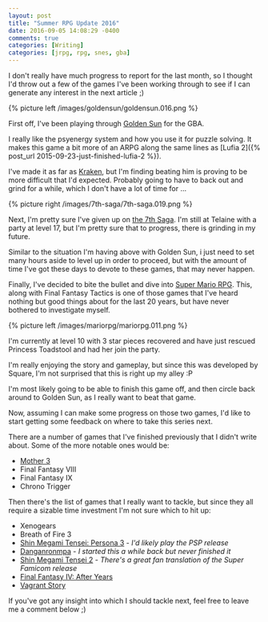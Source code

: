 ```yaml
---
layout: post
title: "Summer RPG Update 2016"
date: 2016-09-05 14:08:29 -0400
comments: true
categories: [Writing]
categories: [jrpg, rpg, snes, gba]
---
```


I don't really have much progress to report for the last month, so I thought I'd throw out a few of the games I've been working through to see if I can generate any interest in the next article ;)

{% picture left /images/goldensun/goldensun.016.png %}

First off, I've been playing through [Golden Sun](https://en.wikipedia.org/wiki/Golden_Sun) for the GBA.

I really like the psyenergy system and how you use it for puzzle solving. It makes this game a bit more of an ARPG along the same lines as [Lufia 2]({% post_url 2015-09-23-just-finished-lufia-2 %}).

I've made it as far as [Kraken](http://goldensun.wikia.com/wiki/Kraken), but I'm finding beating him is proving to be more difficult that I'd expected. Probably going to have to back out and grind for a while, which I don't have a lot of time for ...

{% picture right /images/7th-saga/7th-saga.019.png %}

Next, I'm pretty sure I've given up on [the 7th Saga](https://en.wikipedia.org/wiki/The_7th_Saga). I'm still at Telaine with a party at level 17, but I'm pretty sure that to progress, there is grinding in my future.

Similar to the situation I'm having above with Golden Sun, i just need to set many hours aside to level up in order to proceed, but with the amount of time I've got these days to devote to these games, that may never happen.

<!-- more -->

Finally, I've decided to bite the bullet and dive into [Super Mario RPG](https://en.wikipedia.org/wiki/Super_Mario_RPG). This, along with Final Fantasy Tactics is one of those games that I've heard nothing but good things about for the last 20 years, but have never bothered to investigate myself.

{% picture left /images/mariorpg/mariorpg.011.png %}

I'm currently at level 10 with 3 star pieces recovered and have just rescued Princess Toadstool and had her join the party.

I'm really enjoying the story and gameplay, but since this was developed by Square, I'm not surprised that this is right up my alley :P

I'm most likely going to be able to finish this game off, and then circle back around to Golden Sun, as I really want to beat that game.

Now, assuming I can make some progress on those two games, I'd like to start getting some feedback on where to take this series next.

There are a number of games that I've finished previously that I didn't write about. Some of the more notable ones would be:

* [Mother 3](https://en.wikipedia.org/wiki/Mother_3)
* Final Fantasy VIII
* Final Fantasy IX
* Chrono Trigger

Then there's the list of games that I really want to tackle, but since they all require a sizable time investment I'm not sure which to hit up:

* Xenogears
* Breath of Fire 3
* [Shin Megami Tensei: Persona 3](https://en.wikipedia.org/wiki/Shin_Megami_Tensei:_Persona_3) - *I'd likely play the PSP release*
* [Danganronmpa](https://en.wikipedia.org/wiki/Danganronpa:_Trigger_Happy_Havoc) - *I started this a while back but never finished it*
* [Shin Megami Tensei 2](https://en.wikipedia.org/wiki/Shin_Megami_Tensei_II) - *There's a great fan translation of the Super Famicom release*
* [Final Fantasy IV: After Years](https://en.wikipedia.org/wiki/Final_Fantasy_IV:_The_After_Years)
* [Vagrant Story](https://en.wikipedia.org/wiki/Vagrant_Story)

If you've got any insight into which I should tackle next, feel free to leave me a comment below ;)
